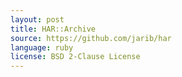```yaml
---
layout: post
title: HAR::Archive
source: https://github.com/jarib/har
language: ruby
license: BSD 2-Clause License
---
```

